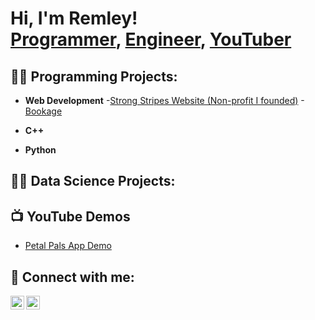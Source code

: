 <h1>Hi, I'm Remley! <br/><a href="https://github.com/RemleyGHooker">Programmer</a>, <a href="https://www.linkedin.com/in/remley-hooker-58354b1b0/">Engineer</a>, <a href="https://www.youtube.com/@remley5472/featured">YouTuber</a></h1>

<h2>👨‍💻 Programming Projects:</h2>

- <b> Web Development</b>
    -[Strong Stripes Website (Non-profit I founded)](https://www.strongstripes.org/)
    -[Bookage](https://github.com/RemleyGHooker/Bookage)

- <b>C++ </b>

- <b>Python</b>

<h2>👨‍💻 Data Science Projects:</h2>

<h2>📺 YouTube Demos</h2>

- [Petal Pals App Demo](https://www.youtube.com/watch?v=OJJLY3mLpqo)

<h2> 🤳 Connect with me:</h2>

[<img align="left" alt="RemleyHooker | YouTube" width="22px" src="https://cdn.jsdelivr.net/npm/simple-icons@v3/icons/youtube.svg" />][youtube]
[<img align="left" alt="JoshMadakor | LinkedIn" width="22px" src="https://cdn.jsdelivr.net/npm/simple-icons@v3/icons/linkedin.svg" />][linkedin]

[youtube]: https://www.youtube.com/channel/UCYuPg-P6nGDLB0O7LH2oTUw
[linkedin]: https://www.linkedin.com/in/remley-hooker-58354b1b0/

<!--
**joshmadakor1/joshmadakor1** is a ✨ _special_ ✨ repository because its `README.md` (this file) appears on your GitHub profile.

Here are some ideas to get you started:

- 🔭 I’m currently working on ...
- 🌱 I’m currently learning ...
- 👯 I’m looking to collaborate on ...
- 🤔 I’m looking for help with ...
- 💬 Ask me about ...
- 📫 How to reach me: ...
- 😄 Pronouns: ...
- ⚡ Fun fact: ...
-->
